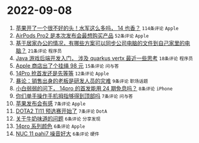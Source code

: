 # 2022-09-08

1. [苹果开了一个很不好的头！水军这么多吗， 14 也香？](https://www.v2ex.com/t/878513) `114条评论` `Apple`
1. [AirPods Pro2 是本次发布会最想购买产品](https://www.v2ex.com/t/878517) `52条评论` `Apple`
1. [基于居家办公的情况，有哪些方案可以同步公司电脑的文件到自己家里的电脑？](https://www.v2ex.com/t/878532) `21条评论` `程序员`
1. [Java 游戏后端开发入门， 涉及 quarkus vertx 最近一些思考](https://www.v2ex.com/t/878539) `18条评论` `程序员`
1. [Apple 商店出了个挂绳 98 元](https://www.v2ex.com/t/878528) `15条评论` `问与答`
1. [14Pro 抢首发还是先等等](https://www.v2ex.com/t/878544) `12条评论` `Apple`
1. [暴论：销售出身的老板是研发人员的灾难](https://www.v2ex.com/t/878534) `9条评论` `职场话题`
1. [小白弱弱的问下， 14pro 的首发能用 24 期免息吗？](https://www.v2ex.com/t/878556) `8条评论` `iPhone`
1. [你们单手操作手机拇指够得到顶部吗](https://www.v2ex.com/t/878560) `7条评论` `问与答`
1. [苹果发布会有感](https://www.v2ex.com/t/878559) `7条评论` `Apple`
1. [DOTA2 TI11 预选赛开始了](https://www.v2ex.com/t/878543) `7条评论` `DotA`
1. [关于牛奶味道的问题](https://www.v2ex.com/t/878552) `6条评论` `分享发现`
1. [14pro 系列颜色](https://www.v2ex.com/t/878547) `6条评论` `Apple`
1. [NUC 11 pahi7 噪音好大](https://www.v2ex.com/t/878537) `6条评论` `硬件`
